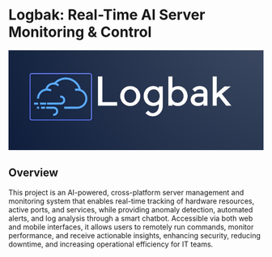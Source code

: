 # Logbak: Real-Time AI Server Monitoring & Control

![Logbak Logo](src/images/logo.jpg)

## Overview

This project is an AI-powered, cross-platform server management and monitoring system that enables real-time tracking of hardware resources, active ports, and services, while providing anomaly detection, automated alerts, and log analysis through a smart chatbot. Accessible via both web and mobile interfaces, it allows users to remotely run commands, monitor performance, and receive actionable insights, enhancing security, reducing downtime, and increasing operational efficiency for IT teams.